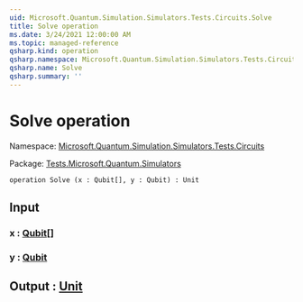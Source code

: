 ```yaml
---
uid: Microsoft.Quantum.Simulation.Simulators.Tests.Circuits.Solve
title: Solve operation
ms.date: 3/24/2021 12:00:00 AM
ms.topic: managed-reference
qsharp.kind: operation
qsharp.namespace: Microsoft.Quantum.Simulation.Simulators.Tests.Circuits
qsharp.name: Solve
qsharp.summary: ''
---
```


# Solve operation

Namespace: [Microsoft.Quantum.Simulation.Simulators.Tests.Circuits](xref:Microsoft.Quantum.Simulation.Simulators.Tests.Circuits)

Package: [Tests.Microsoft.Quantum.Simulators](https://nuget.org/packages/Tests.Microsoft.Quantum.Simulators)




```qsharp
operation Solve (x : Qubit[], y : Qubit) : Unit
```


## Input

### x : [Qubit](xref:microsoft.quantum.lang-ref.qubit)[]




### y : [Qubit](xref:microsoft.quantum.lang-ref.qubit)





## Output : [Unit](xref:microsoft.quantum.lang-ref.unit)

